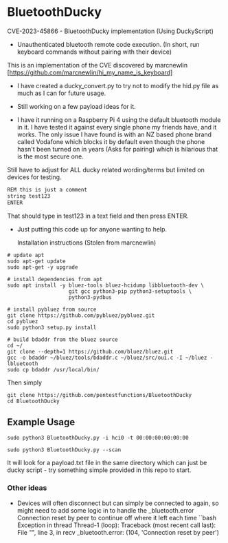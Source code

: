 # BluetoothDucky
CVE-2023-45866 - BluetoothDucky implementation (Using DuckyScript)

- Unauthenticated bluetooth remote code execution. (In short, run keyboard commands without pairing with their device)

This is an implementation of the CVE discovered by marcnewlin 
[https://github.com/marcnewlin/hi_my_name_is_keyboard]

- I have created a ducky_convert.py to try not to modify the hid.py file as much as I can for future usage.
- Still working on a few payload ideas for it.

- I have it running on a Raspberry Pi 4 using the default bluetooth module in it. I have tested it against every single phone my friends have, and it works. The only issue I have found is with an NZ based phone brand called Vodafone which blocks it by default even though the phone hasn't been turned on in years (Asks for pairing) which is hilarious that is the most secure one. 

Still have to adjust for ALL ducky related wording/terms but limited on devices for testing.

```bash
REM this is just a comment
string test123
ENTER
```

That should type in test123 in a text field and then press ENTER. 


- Just putting this code up for anyone wanting to help.

  Installation instructions (Stolen from marcnewlin)
```
# update apt
sudo apt-get update
sudo apt-get -y upgrade

# install dependencies from apt
sudo apt install -y bluez-tools bluez-hcidump libbluetooth-dev \
                    git gcc python3-pip python3-setuptools \
                    python3-pydbus

# install pybluez from source
git clone https://github.com/pybluez/pybluez.git
cd pybluez
sudo python3 setup.py install

# build bdaddr from the bluez source
cd ~/
git clone --depth=1 https://github.com/bluez/bluez.git
gcc -o bdaddr ~/bluez/tools/bdaddr.c ~/bluez/src/oui.c -I ~/bluez -lbluetooth
sudo cp bdaddr /usr/local/bin/
```

Then simply
```
git clone https://github.com/pentestfunctions/BluetoothDucky
cd BluetoothDucky
```

## Example Usage
```
sudo python3 BluetoothDucky.py -i hci0 -t 00:00:00:00:00:00
```
```
sudo python3 BluetoothDucky.py --scan
```

It will look for a payload.txt file in the same directory which can just be ducky script - try something simple provided in this repo to start.


### Other ideas
- Devices will often disconnect but can simply be connected to again, so might need to add some logic in to handle the _bluetooth.error Connection reset by peer to continue off where it left each time
``bash
Exception in thread Thread-1 (loop):
Traceback (most recent call last):
  File "<string>", line 3, in recv
_bluetooth.error: (104, 'Connection reset by peer')
```  
  
